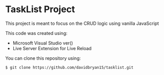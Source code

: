 # TaskList Project

This project is meant to focus on the CRUD logic using vanilla JavaScript

This code was created using:
 - Microsoft Visual Studio ver()
 - Live Server Extension for Live Reload

You can clone this repository using:

```$ git clone https://github.com/davidbryan15/tasklist.git```

